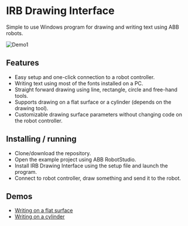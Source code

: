 # IRB Drawing Interface
Simple to use Windows program for drawing and writing text using ABB robots.

![Demo1](https://thumbs.gfycat.com/IncomparableTepidLeafhopper-size_restricted.gif)
## Features
- Easy setup and one-click connection to a robot controller.
- Writing text using most of the fonts installed on a PC.
- Straight forward drawing using line, rectangle, circle and free-hand tools.
- Supports drawing on a flat surface or a cylinder (depends on the drawing tool).
- Customizable drawing surface parameters without changing code on the robot controller.

## Installing / running
- Clone/download the repository.
- Open the example project using ABB RobotStudio.
- Install IRB Drawing Interface using the setup file and launch the program.
- Connect to robot controller, draw something and send it to the robot.

## Demos
- [Writing on a flat surface](https://youtu.be/gMEajAYMYYs)
- [Writing on a cylinder](https://youtu.be/VAuI4pczIhI)
